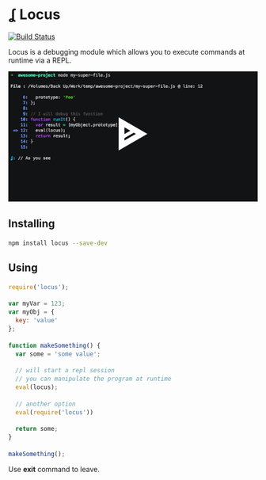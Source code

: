 ʆ Locus
=======

[![Build Status](https://travis-ci.org/rgrannell1/locus.svg?branch=master)](https://travis-ci.org/rgrannell1/locus)

Locus is a debugging module which allows you to execute commands at runtime via a REPL.

[![asciicast](screenshot.png)](https://asciinema.org/a/102735?autoplay=1&speed=1.5)

## Installing

```bash
npm install locus --save-dev
```

## Using

```javascript
require('locus');

var myVar = 123;
var myObj = {
  key: 'value'
};

function makeSomething() {
  var some = 'some value';

  // will start a repl session
  // you can manipulate the program at runtime
  eval(locus);

  // another option
  eval(require('locus'))

  return some;
}

makeSomething();
```

Use **exit** command to leave.
